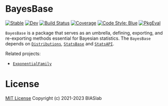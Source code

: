 # BayesBase

[![Stable](https://img.shields.io/badge/docs-stable-blue.svg)](https://biaslab.github.io/BayesBase.jl/stable/)
[![Dev](https://img.shields.io/badge/docs-dev-blue.svg)](https://biaslab.github.io/BayesBase.jl/dev/)
[![Build Status](https://github.com/biaslab/BayesBase.jl/actions/workflows/CI.yml/badge.svg?branch=main)](https://github.com/biaslab/BayesBase.jl/actions/workflows/CI.yml?query=branch%3Amain)
[![Coverage](https://codecov.io/gh/biaslab/BayesBase.jl/branch/main/graph/badge.svg)](https://codecov.io/gh/biaslab/BayesBase.jl)
[![Code Style: Blue](https://img.shields.io/badge/code%20style-blue-4495d1.svg)](https://github.com/invenia/BlueStyle)
[![PkgEval](https://JuliaCI.github.io/NanosoldierReports/pkgeval_badges/B/BayesBase.svg)](https://JuliaCI.github.io/NanosoldierReports/pkgeval_badges/B/BayesBase.html)

`BayesBase` is a package that serves as an umbrella, defining, exporting, and re-exporting methods essential for Bayesian statistics. 
The `BayesBase` depends on [`Distributions`](https://github.com/JuliaStats/Distributions.jl), [`StatsBase`](https://github.com/JuliaStats/StatsBase.jl) and [`StatsAPI`](https://github.com/JuliaStats/StatsAPI.jl).

Related projects:

- [`ExponentialFamily`](https://github.com/biaslab/ExponentialFamily.jl)


# License

[MIT License](LICENSE) Copyright (c) 2021-2023 BIASlab
